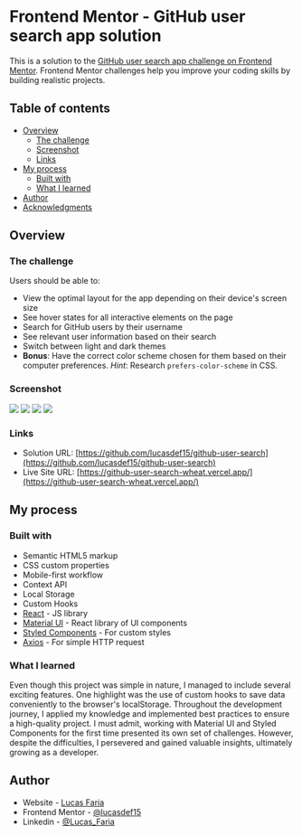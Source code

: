 # Frontend Mentor - GitHub user search app solution

This is a solution to the [GitHub user search app challenge on Frontend Mentor](https://www.frontendmentor.io/challenges/github-user-search-app-Q09YOgaH6). Frontend Mentor challenges help you improve your coding skills by building realistic projects. 

## Table of contents

- [Overview](#overview)
  - [The challenge](#the-challenge)
  - [Screenshot](#screenshot)
  - [Links](#links)
- [My process](#my-process)
  - [Built with](#built-with)
  - [What I learned](#what-i-learned)
- [Author](#author)
- [Acknowledgments](#acknowledgments)

## Overview

### The challenge

Users should be able to:

- View the optimal layout for the app depending on their device's screen size
- See hover states for all interactive elements on the page
- Search for GitHub users by their username
- See relevant user information based on their search
- Switch between light and dark themes
- **Bonus**: Have the correct color scheme chosen for them based on their computer preferences. _Hint_: Research `prefers-color-scheme` in CSS.

### Screenshot

![](./page1.png)
![](./page2.png)
![](./page3.png)
![](./page4.png)

### Links

- Solution URL: [https://github.com/lucasdef15/github-user-search](https://github.com/lucasdef15/github-user-search)
- Live Site URL: [https://github-user-search-wheat.vercel.app/](https://github-user-search-wheat.vercel.app/)

## My process

### Built with

- Semantic HTML5 markup
- CSS custom properties
- Mobile-first workflow
- Context API
- Local Storage
- Custom Hooks 
- [React](https://reactjs.org/) - JS library
- [Material UI](https://mui.com/material-ui/getting-started/overview/) - React library of UI components
- [Styled Components](https://styled-components.com/) - For custom styles
- [Axios](https://axios-http.com/) - For simple HTTP request

### What I learned

Even though this project was simple in nature, I managed to include several exciting features. One highlight was the use of custom hooks to save data conveniently to the browser's localStorage. Throughout the development journey, I applied my knowledge and implemented best practices to ensure a high-quality project. I must admit, working with Material UI and Styled Components for the first time presented its own set of challenges. However, despite the difficulties, I persevered and gained valuable insights, ultimately growing as a developer.

## Author

- Website - [Lucas Faria](https://lucasffaria.netlify.app/)
- Frontend Mentor - [@lucasdef15](https://www.frontendmentor.io/profile/lucasdef15)
- Linkedin - [@Lucas_Faria](https://www.linkedin.com/in/lucas-f-16b2b3113/)


